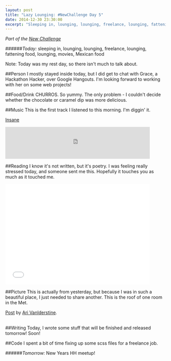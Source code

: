 ```yaml
---
layout: post
title: "Lazy Lounging: #NewChallenge Day 5"
date: 2014-12-30 23:30:00
excerpt: "Sleeping in, lounging, lounging, freelance, lounging, fattening food, lounging, movies, Mexican food. Today's recap of The New Challenge."
---
```


_Part of the [New Challenge][nc]_

######_Today:_ sleeping in, lounging, lounging, freelance, lounging, fattening food, lounging, movies, Mexican food

Note: Today was my rest day, so there isn't much to talk about.

##Person
I mostly stayed inside today, but I did get to chat with Grace, a Hackathon Hacker, over Google Hangouts. I'm looking forward to working with her on some web projects!

##Food/Drink
CHURROS. So yummy. The only problem - I couldn't decide whether the chocolate or caramel dip was more delicious.

##Music
This is the first track I listened to this morning. I'm diggin' it.

[Insane][song]

<iframe src="https://embed.spotify.com/?uri=spotify:track:6vktfmcFKDMSy6twSqB4fL" width="90%" height="100" frameborder="0" allowtransparency="true"></iframe>

##Reading
I know it's not written, but it's poetry. I was feeling really stressed today, and someone sent me this. Hopefully it touches you as much as it touched me.

<iframe width="90%" height="315" src="//www.youtube.com/embed/_uVTak1ctkg" frameborder="0" allowfullscreen></iframe>
<br/>

##Picture
This is actually from yesterday, but because I was in such a beautiful place, I just needed to share another. This is the roof of one room in the Met.

<div id="fb-root"></div> <script>(function(d, s, id) { var js, fjs = d.getElementsByTagName(s)[0]; if (d.getElementById(id)) return; js = d.createElement(s); js.id = id; js.src = "//connect.facebook.net/en_GB/all.js#xfbml=1"; fjs.parentNode.insertBefore(js, fjs); }(document, 'script', 'facebook-jssdk'));</script>
<div class="fb-post" data-href="https://www.facebook.com/photo.php?fbid=10155080541120691&amp;set=a.10155065270590691.1073741840.890580690&amp;type=1" data-width="466"><div class="fb-xfbml-parse-ignore"><a href="https://www.facebook.com/photo.php?fbid=10155080541120691&amp;set=a.10155065270590691.1073741840.890580690&amp;type=1">Post</a> by <a href="https://www.facebook.com/avaniderstine">Ari VanIderstine</a>.</div></div>
<br/>

##Writing
Today, I wrote some stuff that will be finished and released tomorrow! Soon!

##Code
I spent a bit of time fixing up some scss files for a freelance job.

######_Tomorrow:_ New Years HH meetup!

[nc]: http://blog.ariari.io/2014/12/26/the-new-challenge.html
[tw]: http://twitter.com/arielle_van
[gh]: http://github.com/arirawr
[gfm]: http://gofundme.com/ariari
[song]: http://open.spotify.com/track/6vktfmcFKDMSy6twSqB4fL